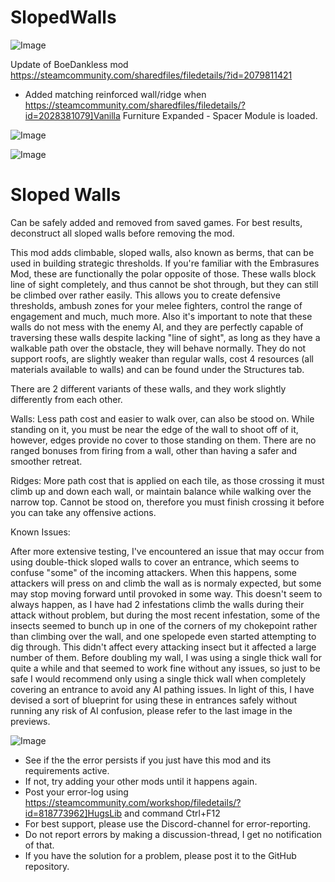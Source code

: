 # SlopedWalls

![Image](https://i.imgur.com/buuPQel.png)

Update of BoeDankless mod
https://steamcommunity.com/sharedfiles/filedetails/?id=2079811421

- Added matching reinforced wall/ridge when https://steamcommunity.com/sharedfiles/filedetails/?id=2028381079]Vanilla Furniture Expanded - Spacer Module is loaded.

![Image](https://i.imgur.com/pufA0kM.png)

	
![Image](https://i.imgur.com/Z4GOv8H.png)

# Sloped Walls


Can be safely added and removed from saved games. For best results, deconstruct all sloped walls before removing the mod.

This mod adds climbable, sloped walls, also known as berms, that can be used in building strategic thresholds. If you're familiar with the Embrasures Mod, these are functionally the polar opposite of those. These walls block line of sight completely, and thus cannot be shot through, but they can still be climbed over rather easily. This allows you to create defensive thresholds, ambush zones for your melee fighters, control the range of engagement and much, much more. Also it's important to note that these walls do not mess with the enemy AI, and they are perfectly capable of traversing these walls despite lacking "line of sight", as long as they have a walkable path over the obstacle, they will behave normally. They do not support roofs, are slightly weaker than regular walls, cost 4 resources (all materials available to walls) and can be found under the Structures tab. 

There are 2 different variants of these walls, and they work slightly differently from each other.

Walls: Less path cost and easier to walk over, can also be stood on. While standing on it, you must be near the edge of the wall to shoot off of it, however, edges provide no cover to those standing on them. There are no ranged bonuses from firing from a wall, other than having a safer and smoother retreat.

Ridges: More path cost that is applied on each tile, as those crossing it must climb up and down each wall, or maintain balance while walking over the narrow top. Cannot be stood on, therefore you must finish crossing it before you can take any offensive actions.

Known Issues: 

After more extensive testing, I've encountered an issue that may occur from using double-thick sloped walls to cover an entrance, which seems to confuse "some" of the incoming attackers. When this happens, some attackers will press on and climb the wall as is normaly expected, but some may stop moving forward until provoked in some way. This doesn't seem to always happen, as I have had 2 infestations climb the walls during their attack without problem, but during the most recent infestation, some of the insects seemed to bunch up in one of the corners of my chokepoint rather than climbing over the wall, and one spelopede even started attempting to dig through. This didn't affect every attacking insect but it affected a large number of them. Before doubling my wall, I was using a single thick wall for quite a while and that seemed to work fine without any issues, so just to be safe I would recommend only using a single thick wall when completely covering an entrance to avoid any AI pathing issues. In light of this, I have devised a sort of blueprint for using these in entrances safely without running any risk of AI confusion, please refer to the last image in the previews.

![Image](https://i.imgur.com/PwoNOj4.png)



-  See if the the error persists if you just have this mod and its requirements active.
-  If not, try adding your other mods until it happens again.
-  Post your error-log using https://steamcommunity.com/workshop/filedetails/?id=818773962]HugsLib and command Ctrl+F12
-  For best support, please use the Discord-channel for error-reporting.
-  Do not report errors by making a discussion-thread, I get no notification of that.
-  If you have the solution for a problem, please post it to the GitHub repository.



